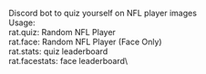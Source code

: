 Discord bot to quiz yourself on NFL player images\
Usage:\
rat.quiz: Random NFL Player\
rat.face: Random NFL Player (Face Only)\
rat.stats: quiz leaderboard\
rat.facestats: face leaderboard\
